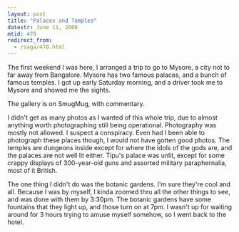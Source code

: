 ```yaml
---
layout: post
title: "Palaces and Temples"
datestr: June 11, 2008
mtid: 470
redirect_from:
  - /saga/470.html
---
```


The first weekend I was here, I arranged a trip to go to Mysore, a city not to far away from Bangalore.  Mysore has two famous palaces, and a bunch of famous temples.  I got up early Saturday morning, and a driver took me to Mysore and showed me the sights.

The gallery is on SmugMug, with commentary.

I didn't get as many photos as I wanted of this whole trip, due to almost anything worth photographing still being operational.  Photography was mostly not allowed.  I suspect a conspiracy.  Even had I been able to photograph these places though, I would not have gotten good photos.  The temples are dungeons inside except for where the idols of the gods are, and the palaces are not well lit either.  Tipu's palace was unlit, except for some crappy displays of 300-year-old guns and assorted military paraphernalia, most of it British.

The one thing I didn't do was the botanic gardens.  I'm sure they're cool and all.  Because I was by myself, I kinda zoomed thru all the other things to see, and was done with them by 3:30pm.  The botanic gardens have some fountains that they light up, and those turn on at 7pm.  I wasn't up for waiting around for 3 hours trying to amuse myself somehow, so I went back to the hotel.

